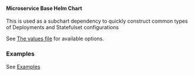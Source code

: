 #### Microservice Base Helm Chart
This is used as a subchart dependency to quickly construct common types of Deployments and Statefulset configurations 

See [The values file](./values.yaml) for available options.

### Examples
See [Examples](./examples)